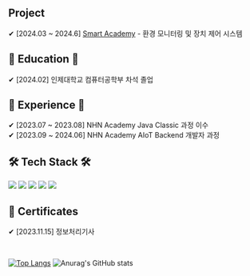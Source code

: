 ## Project
✔ [2024.03 ~ 2024.6] [Smart Academy](https://github.com/nhnacademy-aiot1-TXT)  - 환경 모니터링 및 장치 제어 시스템

## 🏫 Education 🏫
✔ [2024.02] 인제대학교 컴퓨터공학부 차석 졸업

## :notebook_with_decorative_cover: Experience :notebook_with_decorative_cover:
✔ [2023.07 ~ 2023.08] NHN Academy Java Classic 과정 이수 <br>
✔ [2023.09 ~ 2024.06] NHN Academy AIoT Backend 개발자 과정


## 🛠 Tech Stack 🛠
<img src="https://img.shields.io/badge/Java-ED8B00?style=for-the-badge&logo=openjdk&logoColor=white"/>  <img src="https://img.shields.io/badge/Spring_Boot-F2F4F9?style=for-the-badge&logo=spring-boot"/>  <img src="https://img.shields.io/badge/maven-C71A36?style=for-the-badge&logo=apachemaven&logoColor=white">  <img src="https://img.shields.io/badge/MySQL-005C84?style=for-the-badge&logo=mysql&logoColor=white"/>  <img src="https://img.shields.io/badge/python-3776AB?style=for-the-badge&logo=python&logoColor=white">  

## :memo: Certificates
✔ [2023.11.15] 정보처리기사

<br>

[![Top Langs](https://github-readme-stats.vercel.app/api/top-langs/?username=jongsikk&layout=donut)](https://github.com/anuraghazra/github-readme-stats)
![Anurag's GitHub stats](https://github-readme-stats.vercel.app/api?username=jongsikk&show_icons=true)
